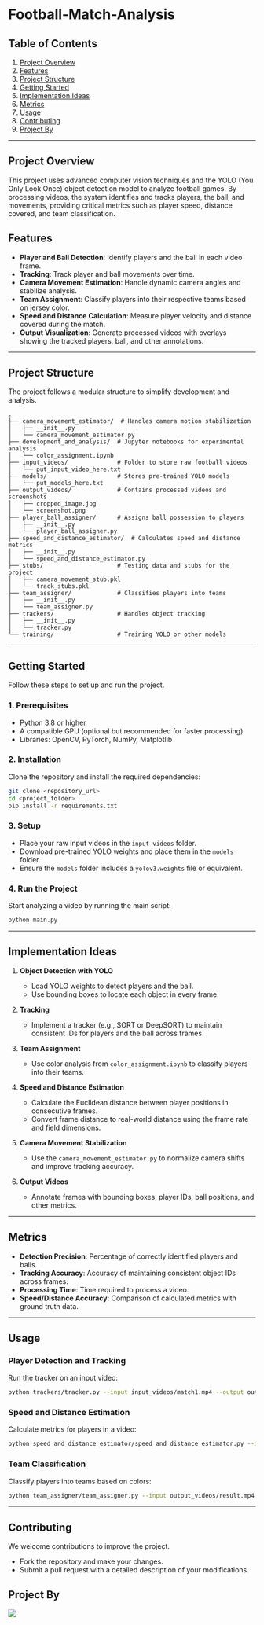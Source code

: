 # **Football-Match-Analysis**   

## **Table of Contents**  
1. [Project Overview](#project-overview)  
2. [Features](#features)  
3. [Project Structure](#project-structure)  
4. [Getting Started](#getting-started)  
5. [Implementation Ideas](#implementation-ideas)  
6. [Metrics](#metrics)  
7. [Usage](#usage)  
8. [Contributing](#contributing)  
9. [Project By](#projectby)  

---

## **Project Overview**  
This project uses advanced computer vision techniques and the YOLO (You Only Look Once) object detection model to analyze football games. By processing videos, the system identifies and tracks players, the ball, and movements, providing critical metrics such as player speed, distance covered, and team classification.  

## **Features**  
- **Player and Ball Detection**: Identify players and the ball in each video frame.  
- **Tracking**: Track player and ball movements over time.  
- **Camera Movement Estimation**: Handle dynamic camera angles and stabilize analysis.  
- **Team Assignment**: Classify players into their respective teams based on jersey color.  
- **Speed and Distance Calculation**: Measure player velocity and distance covered during the match.  
- **Output Visualization**: Generate processed videos with overlays showing the tracked players, ball, and other annotations.  

---

## **Project Structure**  
The project follows a modular structure to simplify development and analysis.  

```plaintext
.
├── camera_movement_estimator/  # Handles camera motion stabilization
│   ├── __init__.py
│   └── camera_movement_estimator.py
├── development_and_analysis/  # Jupyter notebooks for experimental analysis
│   └── color_assignment.ipynb
├── input_videos/              # Folder to store raw football videos
│   └── put_input_video_here.txt
├── models/                    # Stores pre-trained YOLO models
│   └── put_models_here.txt
├── output_videos/             # Contains processed videos and screenshots
│   ├── cropped_image.jpg
│   └── screenshot.png
├── player_ball_assigner/      # Assigns ball possession to players
│   ├── __init__.py
│   └── player_ball_assigner.py
├── speed_and_distance_estimator/  # Calculates speed and distance metrics
│   ├── __init__.py
│   └── speed_and_distance_estimator.py
├── stubs/                     # Testing data and stubs for the project
│   ├── camera_movement_stub.pkl
│   └── track_stubs.pkl
├── team_assigner/             # Classifies players into teams
│   ├── __init__.py
│   └── team_assigner.py
├── trackers/                  # Handles object tracking
│   ├── __init__.py
│   └── tracker.py
└── training/                  # Training YOLO or other models
```

---

## **Getting Started**  
Follow these steps to set up and run the project.  

### **1. Prerequisites**  
- Python 3.8 or higher  
- A compatible GPU (optional but recommended for faster processing)  
- Libraries: OpenCV, PyTorch, NumPy, Matplotlib  

### **2. Installation**  
Clone the repository and install the required dependencies:  
```bash
git clone <repository_url>
cd <project_folder>
pip install -r requirements.txt
```

### **3. Setup**  
- Place your raw input videos in the `input_videos` folder.  
- Download pre-trained YOLO weights and place them in the `models` folder.  
- Ensure the `models` folder includes a `yolov3.weights` file or equivalent.  

### **4. Run the Project**  
Start analyzing a video by running the main script:  
```bash
python main.py
```

---

## **Implementation Ideas**  
1. **Object Detection with YOLO**  
   - Load YOLO weights to detect players and the ball.  
   - Use bounding boxes to locate each object in every frame.  

2. **Tracking**  
   - Implement a tracker (e.g., SORT or DeepSORT) to maintain consistent IDs for players and the ball across frames.  

3. **Team Assignment**  
   - Use color analysis from `color_assignment.ipynb` to classify players into their teams.  

4. **Speed and Distance Estimation**  
   - Calculate the Euclidean distance between player positions in consecutive frames.  
   - Convert frame distance to real-world distance using the frame rate and field dimensions.  

5. **Camera Movement Stabilization**  
   - Use the `camera_movement_estimator.py` to normalize camera shifts and improve tracking accuracy.  

6. **Output Videos**  
   - Annotate frames with bounding boxes, player IDs, ball positions, and other metrics.  

---

## **Metrics**  
- **Detection Precision**: Percentage of correctly identified players and balls.  
- **Tracking Accuracy**: Accuracy of maintaining consistent object IDs across frames.  
- **Processing Time**: Time required to process a video.  
- **Speed/Distance Accuracy**: Comparison of calculated metrics with ground truth data.  

---

## **Usage**  
### **Player Detection and Tracking**  
Run the tracker on an input video:  
```bash
python trackers/tracker.py --input input_videos/match1.mp4 --output output_videos/result.mp4
```

### **Speed and Distance Estimation**  
Calculate metrics for players in a video:  
```bash
python speed_and_distance_estimator/speed_and_distance_estimator.py --input output_videos/result.mp4
```

### **Team Classification**  
Classify players into teams based on colors:  
```bash
python team_assigner/team_assigner.py --input output_videos/result.mp4
```

---

## **Contributing**  
We welcome contributions to improve the project.  
- Fork the repository and make your changes.  
- Submit a pull request with a detailed description of your modifications.  
## Project By
<a href="https://github.com/AymenKtari01/Football-Match-Analysis-ComputerVision/graphs/contributors">
    <img src="https://contrib.rocks/image?repo=AymenKtari01/Football-Match-Analysis-ComputerVision" />
</a>
